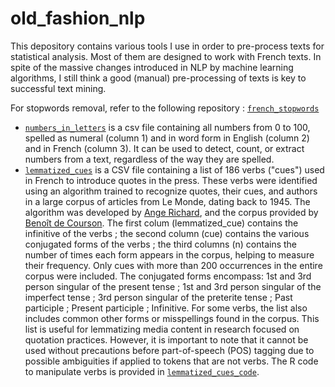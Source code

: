 # old_fashion_nlp

This depository contains various tools I use in order to pre-process texts for statistical analysis. Most of them are designed to work with French texts. In spite of the massive changes introduced in NLP by machine learning algorithms, I still think a good (manual) pre-processing of texts is key to successful text mining.

For stopwords removal, refer to the following repository : [`french_stopwords`](https://github.com/gillesbastin/french_stopwords/)

- [`numbers_in_letters`](numbers_in_letters.csv) is a csv file containing all numbers from 0 to 100, spelled as numeral (column 1) and in word form in English (column 2) and in French (column 3). It can be used to detect, count, or extract numbers from a text, regardless of the way they are spelled.
- [`lemmatized_cues`](cues.csv) is a CSV file containing a list of 186 verbs ("cues") used in French to introduce quotes in the press. These verbs were identified using an algorithm trained to recognize quotes, their cues, and authors in a large corpus of articles from Le Monde, dating back to 1945. The algorithm was developed by [Ange Richard](https://www.pacte-grenoble.fr/fr/ange-richard), and the corpus provided by [Benoît de Courson](https://regicid.github.io/). The first colum (lemmatized_cue) contains the infinitive of the verbs ; the second column (cue) contains the various conjugated forms of the verbs ; the third columns (n) contains the number of times each form appears in the corpus, helping to measure their frequency. Only cues with more than 200 occurrences in the entire corpus were included. The conjugated forms encompass: 1st and 3rd person singular of the present tense ; 1st and 3rd person singular of the imperfect tense ; 3rd person singular of the preterite tense ; Past participle ; Present participle ; Infinitive. For some verbs, the list also includes common other forms or misspellings found in the corpus. This list is useful for lemmatizing media content in research focused on quotation practices. However, it is important to note that it cannot be used without precautions before part-of-speech (POS) tagging due to possible ambiguities if applied to tokens that are not verbs. The R code to manipulate verbs is provided in [`lemmatized_cues_code`](cues_code.txt).
